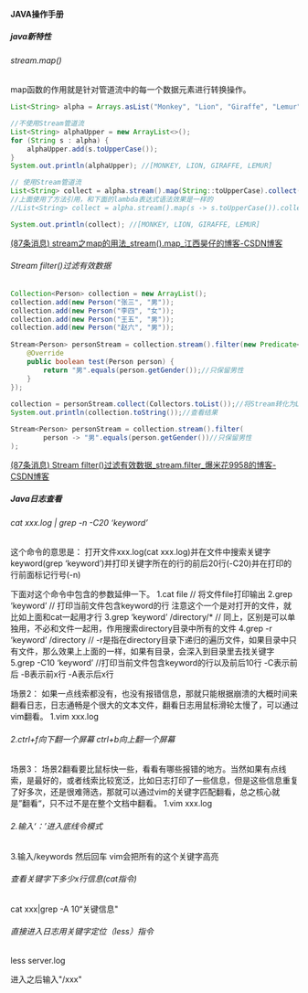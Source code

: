 #### JAVA操作手册

##### java新特性

###### stream.map()

map函数的作用就是针对管道流中的每一个数据元素进行转换操作。

```java
List<String> alpha = Arrays.asList("Monkey", "Lion", "Giraffe", "Lemur");

//不使用Stream管道流
List<String> alphaUpper = new ArrayList<>();
for (String s : alpha) {
    alphaUpper.add(s.toUpperCase());
}
System.out.println(alphaUpper); //[MONKEY, LION, GIRAFFE, LEMUR]

// 使用Stream管道流
List<String> collect = alpha.stream().map(String::toUpperCase).collect(Collectors.toList());
//上面使用了方法引用，和下面的lambda表达式语法效果是一样的
//List<String> collect = alpha.stream().map(s -> s.toUpperCase()).collect(Collectors.toList());

System.out.println(collect); //[MONKEY, LION, GIRAFFE, LEMUR]

```

[(87条消息) stream之map的用法_stream().map_江西昊仔的博客-CSDN博客](https://blog.csdn.net/lyh1023812/article/details/121538987)

###### Stream filter()过滤有效数据

```java
Collection<Person> collection = new ArrayList();
collection.add(new Person("张三", "男"));
collection.add(new Person("李四", "女"));
collection.add(new Person("王五", "男"));
collection.add(new Person("赵六", "男"));
 
Stream<Person> personStream = collection.stream().filter(new Predicate<Person>() {
    @Override
    public boolean test(Person person) {
        return "男".equals(person.getGender());//只保留男性
    }
});
 
collection = personStream.collect(Collectors.toList());//将Stream转化为List
System.out.println(collection.toString());//查看结果
```

```java
Stream<Person> personStream = collection.stream().filter(
        person -> "男".equals(person.getGender())//只保留男性
);
```

[(87条消息) Stream filter()过滤有效数据_stream.filter_爆米花9958的博客-CSDN博客](https://blog.csdn.net/xuemengrui12/article/details/120361388)

##### Java日志查看

###### cat xxx.log | grep -n -C20 ‘keyword’ 

这个命令的意思是：
打开文件xxx.log(cat xxx.log)并在文件中搜索关键字keyword(grep ‘keyword’)并打印关键字所在的行的前后20行(-C20)并在打印的行前面标记行号(-n)

下面对这个命令中包含的参数延伸一下。
1.cat file // 将文件file打印输出
2.grep ‘keyword’ // 打印当前文件包含keyword的行 注意这个一个是对打开的文件，就比如上面和cat一起用才行
3.grep ‘keyword’ /directory/* // 同上，区别是可以单独用，不必和文件一起用，作用搜索directory目录中所有的文件
4.grep -r ‘keyword’ /directory // -r是指在directory目录下递归的遍历文件，如果目录中只有文件，那么效果上上面的一样，如果有目录，会深入到目录里去找关键字
5.grep -C10 ‘keyword’ //打印当前文件包含keyword的行以及前后10行 -C表示前后 -B表示前x行 -A表示后x行

场景2：
如果一点线索都没有，也没有报错信息，那就只能根据崩溃的大概时间来翻看日志，日志通畅是个很大的文本文件，翻看日志用鼠标滑轮太慢了，可以通过vim翻看。
1.vim xxx.log

###### 2.ctrl+f向下翻一个屏幕 ctrl+b向上翻一个屏幕

场景3：
场景2翻看要比鼠标快一些，看看有哪些报错的地方。当然如果有点线索，是最好的，或者线索比较宽泛，比如日志打印了一些信息，但是这些信息重复了好多次，还是很难筛选，那就可以通过vim的关键字匹配翻看，总之核心就是”翻看“，只不过不是在整个文档中翻看。
1.vim xxx.log

###### 2.输入‘：’进入底线令模式

3.输入/keywords 然后回车 vim会把所有的这个关键字高亮

###### 查看关键字下多少x行信息(cat指令)

cat xxx|grep -A 10“关键信息"

###### 直接进入日志用关键字定位（less）指令

less server.log 

进入之后输入"/xxx"